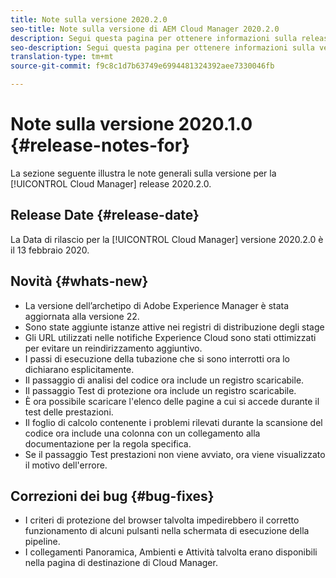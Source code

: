 ```yaml
---
title: Note sulla versione 2020.2.0
seo-title: Note sulla versione di AEM Cloud Manager 2020.2.0
description: Segui questa pagina per ottenere informazioni sulla release 2020.2.0 di Cloud Manager
seo-description: Segui questa pagina per ottenere informazioni sulla versione 2020.2.0 di AEM Cloud Manager
translation-type: tm+mt
source-git-commit: f9c8c1d7b63749e6994481324392aee7330046fb

---
```


# Note sulla versione 2020.1.0 {#release-notes-for}

La sezione seguente illustra le note generali sulla versione per la [!UICONTROL Cloud Manager] release 2020.2.0.

## Release Date {#release-date}

La Data di rilascio per la [!UICONTROL Cloud Manager] versione 2020.2.0 è il 13 febbraio 2020.

## Novità {#whats-new}

* La versione dell’archetipo di Adobe Experience Manager è stata aggiornata alla versione 22.
* Sono state aggiunte istanze attive nei registri di distribuzione degli stage
* Gli URL utilizzati nelle notifiche Experience Cloud sono stati ottimizzati per evitare un reindirizzamento aggiuntivo.
* I passi di esecuzione della tubazione che si sono interrotti ora lo dichiarano esplicitamente.
* Il passaggio di analisi del codice ora include un registro scaricabile.
* Il passaggio Test di protezione ora include un registro scaricabile.
* È ora possibile scaricare l&#39;elenco delle pagine a cui si accede durante il test delle prestazioni.
* Il foglio di calcolo contenente i problemi rilevati durante la scansione del codice ora include una colonna con un collegamento alla documentazione per la regola specifica.
* Se il passaggio Test prestazioni non viene avviato, ora viene visualizzato il motivo dell&#39;errore.

## Correzioni dei bug {#bug-fixes}

* I criteri di protezione del browser talvolta impedirebbero il corretto funzionamento di alcuni pulsanti nella schermata di esecuzione della pipeline.
* I collegamenti Panoramica, Ambienti e Attività talvolta erano disponibili nella pagina di destinazione di Cloud Manager.
